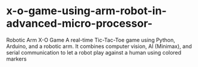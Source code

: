 # x-o-game-using-arm-robot-in-advanced-micro-processor-
Robotic Arm X-O Game  A real-time Tic-Tac-Toe game using Python, Arduino, and a robotic arm. It combines computer vision, AI (Minimax), and serial communication to let a robot play against a human using colored markers
